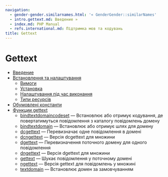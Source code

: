 ```yaml
---
navigation:
  - gender-gender.similarnames.html: '« GenderGender::similarNames'
  - intro.gettext.md: Введение »
  - index.md: PHP Manual
  - refs.international.md: Підтримка мов та кодувань
title: Gettext
---
```

# Gettext

-   [Введение](intro.gettext.md)
-   [Встановлення та налаштування](gettext.setup.md)
    -   [Вимоги](gettext.requirements.md)
    -   [Установка](gettext.installation.md)
    -   [Налаштування під час виконання](gettext.configuration.md)
    -   [Типи ресурсів](gettext.resources.md)
-   [Обумовлені константи](gettext.constants.md)
-   [Функции gettext](ref.gettext.md)
    -   [bindtextdomaincodeset](function.bind-textdomain-codeset.md) — Встановлює або отримує кодування, де повертатимуться повідомлення з каталогу повідомлень домену
    -   [bindtextdomain](function.bindtextdomain.md) — Встановлює або отримує шлях для домену
    -   [dcgettext](function.dcgettext.md) — Перевизначає одне повідомлення в домені
    -   [dcngettext](function.dcngettext.md) — Версія dcgettext для множини
    -   [dgettext](function.dgettext.md) — Перевизначення поточного домену для одного повідомлення
    -   [dngettext](function.dngettext.md) — Версія dgettext для множини
    -   [gettext](function.gettext.md) — Шукає повідомлення у поточному домені
    -   [ngettext](function.ngettext.md) — Версія gettext для повідомлень у множині
    -   [textdomain](function.textdomain.md) — Встановлює домен за замовчуванням
